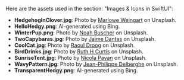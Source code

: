 Here are the assets used in the section: "Images & Icons in SwiftUI":

- **HedgehogInClover.jpg**: Photo by [Marlowe Weingart](https://unsplash.com/@1weingartma) on Unsplash.
- **HelloHedgy.png**: AI-generated using Bing.
- **WinterPup.png**: Photo by [Noah Buscher](https://unsplash.com/@noahbuscher) on Unsplash.
- **TwoCapybaras.jpg**: Photo by [Jaime Dantas](https://unsplash.com/@jaimedantas) on Unsplash.
- **CoolCat.jpg**: Photo by [Raoul Droog](https://unsplash.com/@raouldroog) on Unsplash.
- **BirdDrinks.jpg**: Photo by [Ruth H Curtis](https://unsplash.com/@ruthc333) on Unsplash.
- **SunriseTent.jpg**: Photo by [Nicola Pavan](https://unsplash.com/@pavan_nicola) on Unsplash.
- **WavyPattern.jpg**: Photo by [Jean-Philippe Delberghe](https://unsplash.com/@jipy32) on Unsplash.
- **TransparentHedgy.png**: AI-generated using Bing.